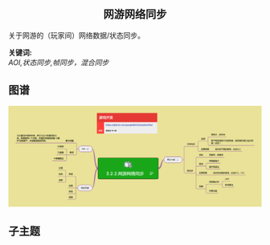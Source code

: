 <h2 align="center">网游网络同步</h2>
<p>
关于网游的（玩家间）网络数据/状态同步。
</p>

**关键词:**<br/>
*AOI,状态同步,帧同步，混合同步*

## 图谱
![图片加载中...](../exports/3.2.2.网游网络同步.png?raw=true)

## 子主题
